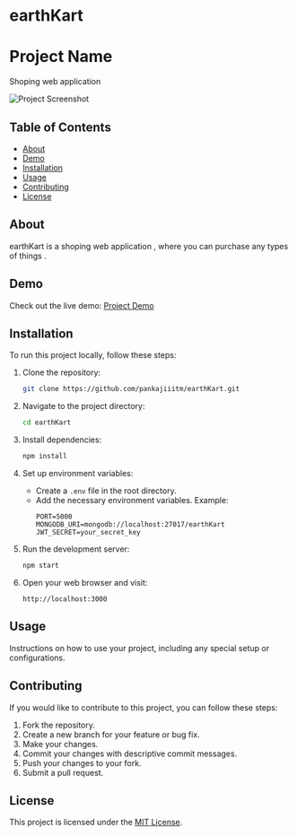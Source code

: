 # earthKart
# Project Name

Shoping web application

![Project Screenshot](screenshots/screenshot.png)

## Table of Contents

- [About](#about)
- [Demo](#demo)
- [Installation](#installation)
- [Usage](#usage)
- [Contributing](#contributing)
- [License](#license)

## About

earthKart is a shoping web application , where you can purchase any types of things .

## Demo

Check out the live demo: [Project Demo](https://proshop-v1-vrsf.onrender.com/)

## Installation

To run this project locally, follow these steps:

1. Clone the repository:
    ```bash
    git clone https://github.com/pankajiiitm/earthKart.git
    ```

2. Navigate to the project directory:
    ```bash
    cd earthKart
    ```

3. Install dependencies:
    ```bash
    npm install
    ```

4. Set up environment variables:
    - Create a `.env` file in the root directory.
    - Add the necessary environment variables. Example:
      ```
      PORT=5000
      MONGODB_URI=mongodb://localhost:27017/earthKart
      JWT_SECRET=your_secret_key
      ```

5. Run the development server:
    ```bash
    npm start
    ```

6. Open your web browser and visit:
    ```
    http://localhost:3000
    ```

## Usage

Instructions on how to use your project, including any special setup or configurations.

## Contributing

If you would like to contribute to this project, you can follow these steps:

1. Fork the repository.
2. Create a new branch for your feature or bug fix.
3. Make your changes.
4. Commit your changes with descriptive commit messages.
5. Push your changes to your fork.
6. Submit a pull request.

## License

This project is licensed under the [MIT License](LICENSE).
